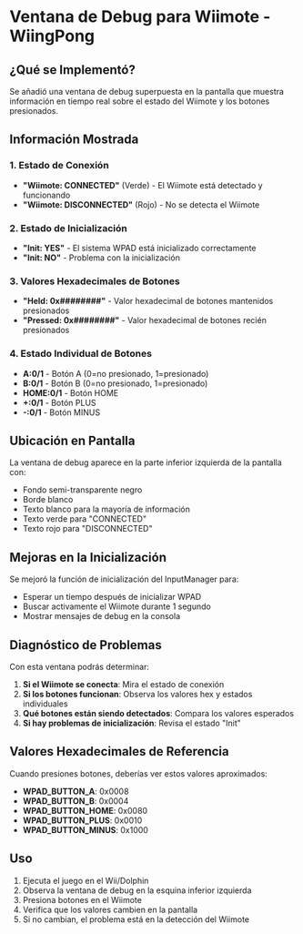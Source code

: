 # Ventana de Debug para Wiimote - WiingPong

## ¿Qué se Implementó?

Se añadió una ventana de debug superpuesta en la pantalla que muestra información en tiempo real sobre el estado del Wiimote y los botones presionados.

## Información Mostrada

### 1. Estado de Conexión
- **"Wiimote: CONNECTED"** (Verde) - El Wiimote está detectado y funcionando
- **"Wiimote: DISCONNECTED"** (Rojo) - No se detecta el Wiimote

### 2. Estado de Inicialización
- **"Init: YES"** - El sistema WPAD está inicializado correctamente
- **"Init: NO"** - Problema con la inicialización

### 3. Valores Hexadecimales de Botones
- **"Held: 0x########"** - Valor hexadecimal de botones mantenidos presionados
- **"Pressed: 0x########"** - Valor hexadecimal de botones recién presionados

### 4. Estado Individual de Botones
- **A:0/1** - Botón A (0=no presionado, 1=presionado)
- **B:0/1** - Botón B (0=no presionado, 1=presionado)  
- **HOME:0/1** - Botón HOME
- **+:0/1** - Botón PLUS
- **-:0/1** - Botón MINUS

## Ubicación en Pantalla

La ventana de debug aparece en la parte inferior izquierda de la pantalla con:
- Fondo semi-transparente negro
- Borde blanco
- Texto blanco para la mayoría de información
- Texto verde para "CONNECTED"
- Texto rojo para "DISCONNECTED"

## Mejoras en la Inicialización

Se mejoró la función de inicialización del InputManager para:
- Esperar un tiempo después de inicializar WPAD
- Buscar activamente el Wiimote durante 1 segundo
- Mostrar mensajes de debug en la consola

## Diagnóstico de Problemas

Con esta ventana podrás determinar:

1. **Si el Wiimote se conecta**: Mira el estado de conexión
2. **Si los botones funcionan**: Observa los valores hex y estados individuales
3. **Qué botones están siendo detectados**: Compara los valores esperados
4. **Si hay problemas de inicialización**: Revisa el estado "Init"

## Valores Hexadecimales de Referencia

Cuando presiones botones, deberías ver estos valores aproximados:
- **WPAD_BUTTON_A**: 0x0008
- **WPAD_BUTTON_B**: 0x0004  
- **WPAD_BUTTON_HOME**: 0x0080
- **WPAD_BUTTON_PLUS**: 0x0010
- **WPAD_BUTTON_MINUS**: 0x1000

## Uso

1. Ejecuta el juego en el Wii/Dolphin
2. Observa la ventana de debug en la esquina inferior izquierda
3. Presiona botones en el Wiimote
4. Verifica que los valores cambien en la pantalla
5. Si no cambian, el problema está en la detección del Wiimote
